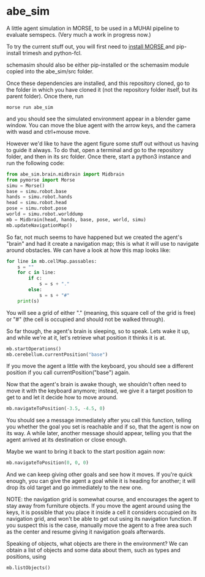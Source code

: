 # abe_sim
A little agent simulation in MORSE, to be used in a MUHAI pipeline to evaluate semspecs. (Very much a work in progress now.)

To try the current stuff out, you will first need to [install MORSE ](https://www.openrobots.org/morse/doc/stable/user/installation.html) and pip-install trimesh and python-fcl.

schemasim should also be either pip-installed or the schemasim module copied into the abe_sim/src folder.

Once these dependencies are installed, and this repository cloned, go to the folder in which you have cloned it (not the repository folder itself, but its parent folder). Once there, run

```
morse run abe_sim
```

and you should see the simulated environment appear in a blender game window. You can move the blue agent with the arrow keys, and the camera with wasd and ctrl+mouse move.

However we'd like to have the agent figure some stuff out without us having to guide it always. To do that, open a terminal and go to the repository folder, and then in its src folder. Once there, start a python3 instance and run the following code:

```python
from abe_sim.brain.midbrain import Midbrain
from pymorse import Morse
simu = Morse()
base = simu.robot.base
hands = simu.robot.hands
head = simu.robot.head
pose = simu.robot.pose
world = simu.robot.worlddump
mb = Midbrain(head, hands, base, pose, world, simu)
mb.updateNavigationMap()
```

So far, not much seems to have happened but we created the agent's "brain" and had it create a navigation map; this is what it will use to navigate around obstacles. We can have a look at how this map looks like:

```python
for line in mb.cellMap.passables:
    s = ""
    for c in line:
        if c:
            s = s + "."
        else:
            s = s + "#"
    print(s)
```

You will see a grid of either "." (meaning, this square cell of the grid is free) or "#" (the cell is occupied and should not be walked through).

So far though, the agent's brain is sleeping, so to speak. Lets wake it up, and while we're at it, let's retrieve what position it thinks it is at.

```python
mb.startOperations()
mb.cerebellum.currentPosition("base")
```

If you move the agent a little with the keyboard, you should see a different position if you call currentPosition("base") again.

Now that the agent's brain is awake though, we shouldn't often need to move it with the keyboard anymore; instead, we give it a target position to get to and let it decide how to move around.

```python
mb.navigateToPosition(-3.5, -4.5, 0)
```

You should see a message immediately after you call this function, telling you whether the goal you set is reachable and if so, that the agent is now on its way. A while later, another message should appear, telling you that the agent arrived at its destination or close enough.

Maybe we want to bring it back to the start position again now:

```python
mb.navigateToPosition(0, 0, 0)
```

And we can keep giving other goals and see how it moves. If you're quick enough, you can give the agent a goal while it is heading for another; it will drop its old target and go immediately to the new one.

NOTE: the navigation grid is somewhat course, and encourages the agent to stay away from furniture objects. If you move the agent around using the keys, it is possible that you place it inside a cell it considers occupied on its navigation grid, and won't be able to get out using its navigation function. If you suspect this is the case, manually move the agent to a free area such as the center and resume giving it navigation goals afterwards.

Speaking of objects, what objects are there in the environment? We can obtain a list of objects and some data about them, such as types and positions, using

```python
mb.listObjects()
```


